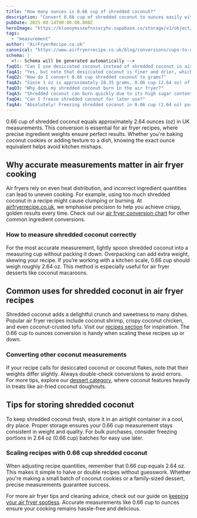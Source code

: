 ```yaml
---
title: "How many ounces is 0.66 cup of shredded coconut?"
description: "Convert 0.66 cup of shredded coconut to ounces easily with our UK guide. Perfect for air fryer recipes and precise baking measurements."
pubDate: 2025-08-14T00:00:00.000Z
heroImage: "https://klueoymssxwfnxsvcyhv.supabase.co/storage/v1/object/public/Shmucket/how-many-ounces-is-0-66-cup-shredded-coconut.webp"
tags:
  - "measurement"
author: "AirFryerRecipe.co.uk"
canonical: "https://www.airfryerrecipe.co.uk/blog/conversions/cups-to-ounces/how-many-ounces-is-0-66-cup-shredded-coconut"
schema: |
  <!-- Schema will be generated automatically -->
faqQ1: "Can I use desiccated coconut instead of shredded coconut in air fryer recipes?"
faqA1: "Yes, but note that desiccated coconut is finer and drier, which may affect texture and weight. For 0.66 cup, you’ll still need roughly 2.64 oz, but the result might be less crunchy. Adjust cooking times slightly to avoid over-browning."
faqQ2: "How do I convert 0.66 cup shredded coconut to grams?"
faqA2: "Since 1 oz is approximately 28.35 grams, 0.66 cup (2.64 oz) of shredded coconut equals about 75 grams. This conversion is useful for recipes requiring metric measurements, especially in baking."
faqQ3: "Why does my shredded coconut burn in the air fryer?"
faqA3: "Shredded coconut can burn quickly due to its high sugar content and low moisture. To prevent this, spread it evenly and check frequently. Using the correct 0.66 cup (2.64 oz) measurement helps avoid overcrowding, which can also cause uneven cooking."
faqQ4: "Can I freeze shredded coconut for later use?"
faqA4: "Absolutely! Freezing shredded coconut in 0.66 cup (2.64 oz) portions keeps it fresh for months. Thaw at room temperature before using it in air fryer recipes. This method is perfect for meal prepping or bulk buying."
---
```

<p>0.66 cup of shredded coconut equals approximately 2.64 ounces (oz) in UK measurements. This conversion is essential for air fryer recipes, where precise ingredient weights ensure perfect results. Whether you're baking coconut cookies or adding texture to a dish, knowing the exact ounce equivalent helps avoid kitchen mishaps.</p>  

<h2>Why accurate measurements matter in air fryer cooking</h2>  
<p>Air fryers rely on even heat distribution, and incorrect ingredient quantities can lead to uneven cooking. For example, using too much shredded coconut in a recipe might cause clumping or burning. At <a href=https://www.airfryerrecipe.co.uk>airfryerrecipe.co.uk</a>, we emphasise precision to help you achieve crispy, golden results every time. Check out our <a href=https://www.airfryerrecipe.co.uk/air-fryer-conversion-chart>air fryer conversion chart</a> for other common ingredient conversions.</p>  

<h3>How to measure shredded coconut correctly</h3>  
<p>For the most accurate measurement, lightly spoon shredded coconut into a measuring cup without packing it down. Overpacking can add extra weight, skewing your recipe. If you’re working with a kitchen scale, 0.66 cup should weigh roughly 2.64 oz. This method is especially useful for air fryer desserts like coconut macaroons.</p>  

<h2>Common uses for shredded coconut in air fryer recipes</h2>  
<p>Shredded coconut adds a delightful crunch and sweetness to many dishes. Popular air fryer recipes include coconut shrimp, crispy coconut chicken, and even coconut-crusted tofu. Visit our <a href=https://www.airfryerrecipe.co.uk/recipes>recipes section</a> for inspiration. The 0.66 cup to ounces conversion is handy when scaling these recipes up or down.</p>  

<h3>Converting other coconut measurements</h3>  
<p>If your recipe calls for desiccated coconut or coconut flakes, note that their weights differ slightly. Always double-check conversions to avoid errors. For more tips, explore our <a href=https://www.airfryerrecipe.co.uk/recipe-category/dessert>dessert category</a>, where coconut features heavily in treats like air-fried coconut doughnuts.</p>  

<h2>Tips for storing shredded coconut</h2>  
<p>To keep shredded coconut fresh, store it in an airtight container in a cool, dry place. Proper storage ensures your 0.66 cup measurement stays consistent in weight and quality. For bulk purchases, consider freezing portions in 2.64 oz (0.66 cup) batches for easy use later.</p>  

<h3>Scaling recipes with 0.66 cup shredded coconut</h3>  
<p>When adjusting recipe quantities, remember that 0.66 cup equals 2.64 oz. This makes it simple to halve or double recipes without guesswork. Whether you're making a small batch of coconut cookies or a family-sized dessert, precise measurements guarantee success.</p>  

<p>For more air fryer tips and cleaning advice, check out our guide on <a href=https://www.airfryerrecipe.co.uk/air-fryer-cleaner>keeping your air fryer spotless</a>. Accurate measurements like 0.66 cup to ounces ensure your cooking remains hassle-free and delicious.</p>
